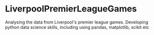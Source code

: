 # LiverpoolPremierLeagueGames
Analysing the data from Liverpool's premier league games. Developing python data science skills, including using pandas, matplotlib, scikit etc 
